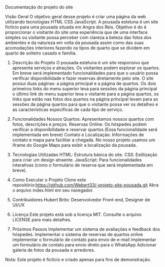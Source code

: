 Documentação do projeto do site

Visão Geral
O objetivo geral desse projeto é criar uma página da web utilizando tecnologias HTML CSS JavaScript. 
A pousada esteluna é um site fictício para uma pousada situada em Angra dos Reis. 
Objetivo é do é proporcionar o visitante do site uma experiência que  de uma interface simples ou visitante possa perceber com clareza a beleza das fotos dos ambientes e da natureza em volta da pousada assim como das suas acomodações interiores fazendo os tipos de quarto que se dividem em quarto de solteiro casado e família.

1. Descrição do Projeto
O pousada esteluna é um site responsivo que apresenta  serviços e atrações. Os visitantes podem explorar os quartos. Em breve será implementado funcionalidades para que o usuário possa verificar disponibilidade e fazer reservas diretamente pelo site. O site possui duas páginas: a página principal e a página de quartos. Os dois primeiros links do menu superior leva para sessões da página principal o último link do menu superior leva o visitante para a página quartos,  os links que estão nas fotos dos quartos na página principal levam para as sessões da página quartos para que o visitante possa ver os detalhes e as características específicas de cada tipo de serviço.

3. Funcionalidades
Nossos Quartos: Apresentamos nossos quartos com fotos, descrições e preços.
Reservas Online: Os hóspedes podem verificar a disponibilidade e reservar quartos.(Essa funcionalidade será implementada em breve)
Contato e Localização: Informações de contato e mapa para facilitar a chegada.
No nosso projeto usamos um iframe do Google Maps para exibir a localização da pousada.

5. Tecnologias Utilizadas
HTML: Estrutura básica do site.
CSS: Estilização para criar um design atraente.
JavaScript: Para funcionalidades interativas (como o formulário de reserva que será implementada em breve).

7. Como Executar o Projeto
Clone este repositório:https://github.com/Webert33/-projeto-site-pousada.git 
Abra o arquivo index.html em seu navegador.

9. Contribuidores
Hubert Brito: Desenvolvedor Front-end, Designer de UI/UX

11. Licença
Este projeto está sob a licença MIT. Consulte o arquivo LICENSE para mais detalhes.

13. Próximos Passos
Implementar um sistema de avaliações e feedback dos hóspedes.
Implementar o sistema de reservas de quartos online
implementar o formulário de contato para envio de e-mail
implementar um formulário de contato para envio direto para o WhatsApp
Adicionar galeria de fotos da pousada e arredores.


Nota: Este projeto é fictício e criado apenas para fins de demonstração.

